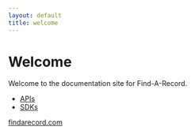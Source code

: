 ```yaml
---
layout: default
title: welcome
---
```


# Welcome

Welcome to the documentation site for Find-A-Record.

* [APIs](/api/)
* [SDKs](/sdk/)

[findarecord.com](https://www.findarecord.com)